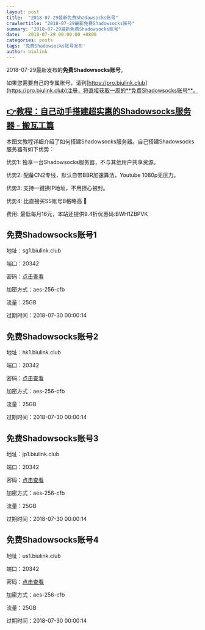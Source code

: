 ```yaml
---
layout: post
title:  "2018-07-29最新免费Shadowsocks账号"
crawlertitle: "2018-07-29最新免费Shadowsocks账号"
summary: "2018-07-29最新免费Shadowsocks账号"
date:   2018-07-29 00:00:00 +0800
categories: posts
tags: '免费Shadowsocks账号发布'
author: biulink
---
```


2018-07-29最新发布的**免费Shadowsocks账号**。

如果您需要自己的专属账号，请到[https://pro.biulink.club](https://pro.biulink.club)注册，将直接获取一周的**免费Shadowsocks账号**。

## [👉教程：自己动手搭建超实惠的Shadowsocks服务器 - 搬瓦工篇](https://github.com/Biulink/ShadowsocksTutorials/blob/master/%E6%95%99%E6%82%A8%E8%87%AA%E5%B7%B1%E5%8A%A8%E6%89%8B%E6%90%AD%E5%BB%BA%E8%B6%85%E5%AE%9E%E6%83%A0%E7%9A%84Shadowsocks%E6%9C%8D%E5%8A%A1%E5%99%A8%20-%20%E6%90%AC%E7%93%A6%E5%B7%A5%E7%AF%87.md)
  
  本图文教程详细介绍了如何搭建Shadowsocks服务器。自己搭建Shadowsocks服务器有如下优势：

  优势1: 独享一台Shadowsocks服务器，不与其他用户共享资源。

  优势2: 配备CN2专线，默认自带BBR加速算法，Youtube 1080p无压力。

  优势3: 支持一键换IP地址，不用担心被封。

  优势4: 比直接买SS账号B格略高 🙂

  费用: 最低每月16元，本站还提供9.4折优惠码:BWH1ZBPVK  
## 免费Shadowsocks账号1

地址：sg1.biulink.club

端口：20342

密码：[点击查看](https://github.com/Biulink/ShadowsocksTutorials/blob/master/publish/2018-07-29%E6%9C%80%E6%96%B0%E5%85%8D%E8%B4%B9Shadowsocks%E8%B4%A6%E5%8F%B7.md)

加密方式：aes-256-cfb

流量：25GB

过期时间：2018-07-30 00:00:14

## 免费Shadowsocks账号2

地址：hk1.biulink.club

端口：20342

密码：[点击查看](https://github.com/Biulink/ShadowsocksTutorials/blob/master/publish/2018-07-29%E6%9C%80%E6%96%B0%E5%85%8D%E8%B4%B9Shadowsocks%E8%B4%A6%E5%8F%B7.md)

加密方式：aes-256-cfb

流量：25GB

过期时间：2018-07-30 00:00:14

## 免费Shadowsocks账号3

地址：jp1.biulink.club

端口：20342

密码：[点击查看](https://github.com/Biulink/ShadowsocksTutorials/blob/master/publish/2018-07-29%E6%9C%80%E6%96%B0%E5%85%8D%E8%B4%B9Shadowsocks%E8%B4%A6%E5%8F%B7.md)

加密方式：aes-256-cfb

流量：25GB

过期时间：2018-07-30 00:00:14

## 免费Shadowsocks账号4

地址：us1.biulink.club

端口：20342

密码：[点击查看](https://github.com/Biulink/ShadowsocksTutorials/blob/master/publish/2018-07-29%E6%9C%80%E6%96%B0%E5%85%8D%E8%B4%B9Shadowsocks%E8%B4%A6%E5%8F%B7.md)

加密方式：aes-256-cfb

流量：25GB

过期时间：2018-07-30 00:00:14

